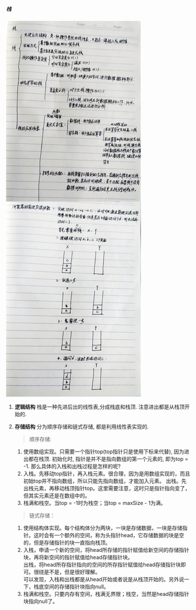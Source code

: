 ##### 栈

![栈](../images/stack.jpg)

1. **逻辑结构** 栈是一种先进后出的线性表,分成栈底和栈顶. 注意进出都是从栈顶开始的.

2. **存储结构** 分为顺序存储和链式存储, 都是利用线性表实现的.
   > 顺序存储:   
    1. 使用数组实现。只需要一个指针top(top指针只是使用下标来代替), 因为进出都在栈顶. 初始化时, 指针是并不是指向数组的第一个元素的, 即为top = -1. 那么具体的入栈和出栈过程是怎样的呢?  
    2. 入栈。先移动top指针，再入栈元素。很合理，因为是用数组实现的，而且初始top并不指向数组，所以只能先指向数组，才能加入元素。 
    出栈。先出栈元素，再移动栈顶指针top。这里需要注意，这时只是指针指向变了，但其实元素还是在数组中的。
    3. 栈满和栈空。当top = -1时为栈空；当top = maxSize - 1为满。
    
    > 链式存储：
    1. 使用结构体实现。每个结构体分为两块，一块是存储数据，一块是存储指针。这时会有一个额外的空间，称为头指针head，它存储数据的块是空的，但是存储指针的块一直指向栈顶。
    2. 入栈，申请一个新的空间，将head所存储的指针赋值给新空间的存储指针块，再将新空间的指针赋值给head存储指针块。  
       出栈，将head所存指针指向的空间的所存指针赋值给head存储指针块即可。很绕是不是，但是很好理解。  
       可以发现，入栈和出栈都是从head开始或者说是从栈顶开始的。另外说一下，栈底空间的存储指针块指向null。
    3. 栈满和栈空。只要内存有空间，栈满无界限；栈空，当然是head存储指针块指向null了。
